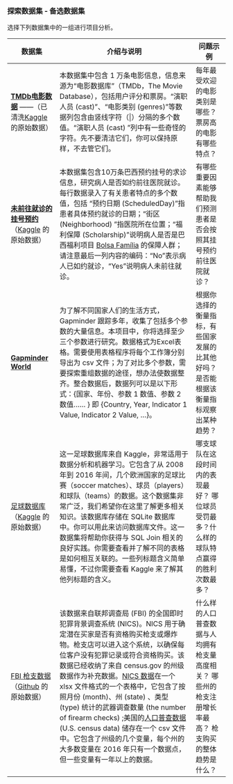 ### 探索数据集 - 备选数据集

选择下列数据集中的一组进行项目分析。

| **数据集**                                  | **介绍与说明**                                | **问题示例**                                 |
| ---------------------------------------- | ---------------------------------------- | ---------------------------------------- |
| [**TMDb电影数据**]( https://d17h27t6h515a5.cloudfront.net/topher/2017/October/59dd1c4c_tmdb-movies/tmdb-movies.csv) ——（已清洗[Kaggle](https://www.kaggle.com/tmdb/tmdb-movie-metadata) 的原始数据） | 本数据集中包含 1 万条电影信息，信息来源为“电影数据库”（TMDb，The Movie Database），包括用户评分和票房。“演职人员 (cast)”、“电影类别 (genres)”等数据列包含由竖线字符（\|）分隔的多个数值。“演职人员 (cast) ”列中有一些奇怪的字符。先不要清洁它们，你可以保持原样，不去管它们。 | 每年最受欢迎的电影类别是哪些？票房高的电影有哪些特点？              |
| [**未前往就诊的挂号预约**]( https://d17h27t6h515a5.cloudfront.net/topher/2017/October/59dd2e9a_noshowappointments-kagglev2-may-2016/noshowappointments-kagglev2-may-2016.csv)（[Kaggle](https://www.kaggle.com/joniarroba/noshowappointments) 的原始数据） | 本数据集包含10万条巴西预约挂号的求诊信息，研究病人是否如约前往医院就诊。每行数据录入了有关患者特点的多个数值，包括 “预约日期 (ScheduledDay)”指患者具体预约就诊的日期；“街区 (Neighborhood) ”指医院所在位置；“福利保障 (Scholarship)”说明病人是否是巴西福利项目 [Bolsa Família](https://en.wikipedia.org/wiki/Bolsa_Fam%C3%ADlia) 的保障人群；请注意最后一列内容的编码：“No”表示病人已如约就诊，“Yes”说明病人未前往就诊。 | 有哪些重要因素能够帮助我们预测患者是否会按照其挂号预约前往医院就诊？       |
| [**Gapminder World**](http://www.gapminder.org/data/) | 为了解不同国家人们的生活方式，Gapminder 跟踪多年，收集了包括多个参数的大量信息。本项目中，你将选择至少三个参数进行研究。数据格式为Excel表格。需要使用表格程序将每个工作簿分别导出为 csv 文件；为了对比多个参数，需要探索重组数据的途径，想办法使数据整齐。整合数据后，数据列可以是以下形式：{国家、年份、参数 1 数值、参数 2 数值…… } 即 {Country, Year, Indicator 1 Value, Indicator 2 Value, …}。 | 根据你选择的衡量指标，有些国家发展的比其他好吗？是否能根据该衡量指标观察出某种趋势？ |
| [足球数据库](https://d17h27t6h515a5.cloudfront.net/topher/2017/November/5a0a4cad_database/database.sqlite)（[Kaggle](https://www.kaggle.com/hugomathien/soccer) 的原始数据） | 这一足球数据库来自 Kaggle，非常适用于数据分析和机器学习。它包含了从 2008 年到 2016 年间，几个欧洲国家的足球比赛（soccer matches）、球员（players）和球队（teams）的数据。这个数据集非常广泛，我们希望你在这里了解更多相关知识。该数据库存储在 SQLite 数据库中。你可以用此来访问数据库文件。这一数据集将帮助你获得与 SQL Join 相关的良好实践。你需要查看并了解不同的表格是如何相互关联的。一些列标题含义简单易懂，不过你需要查看 Kaggle 来了解其他列标题的含义。 | 哪支球队在这段时间内的表现最好？ 哪位球员受罚最多？什么样的球队特点赢得的胜利次数最多？ |
| [FBI 枪支数据](https://d17h27t6h515a5.cloudfront.net/topher/2017/November/5a0a5623_ncis-and-census-data/ncis-and-census-data.zip)（[Github](https://github.com/BuzzFeedNews/nics-firearm-background-checks/blob/master/README.md) 的原始数据） | 该数据来自联邦调查局 (FBI) 的全国即时犯罪背景调查系统 (NICS)。NICS 用于确定潜在买家是否有资格购买枪支或爆炸物。枪支店可以进入这个系统，以确保每位客户没有犯罪记录或符合资格购买。该数据已经收纳了来自 census.gov 的州级数据作为补充数据。[NICS 数据](https://d17h27t6h515a5.cloudfront.net/topher/2017/November/5a0a4db8_gun-data/gun-data.xlsx)在一个 xlsx 文件格式的一个表格中，它包含了按照月份 (month)、州 (state) 、类型 (type) 统计的武器调查数量 (the number of firearm checks) ;美国的[人口普查数据](https://d17h27t6h515a5.cloudfront.net/topher/2017/November/5a0a554c_u.s.-census-data/u.s.-census-data.csv) (U.S. census data) 储存在一个 csv 文件中。它包含了州级的几个变量，每个州的大多数变量在 2016 年只有一个数据点，但一些变量有一年以上的数据。 | 什么样的人口普查数据与人均拥有枪支量高度相关？ 哪些州的枪支注册增长率最高？ 枪支购买的整体趋势是什么？ |

 

 